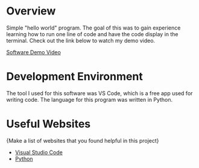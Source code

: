 # Overview

Simple "hello world" program. The goal of this was to gain experience learning how to run one line of 
code and have the code display in the terminal. Check out the link below to watch my demo video.   

[Software Demo Video](https://youtu.be/REeU0ebuFQM)

# Development Environment

The tool I used for this software was VS Code, which is a free app used for writing code. The language for this program was written in Python. 

# Useful Websites

{Make a list of websites that you found helpful in this project}
* [Visual Studio Code](https://code.visualstudio.com/)
* [Python](https://www.python.org/downloads/)